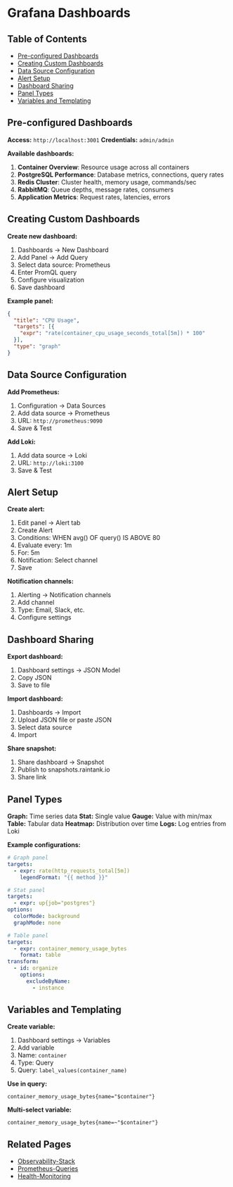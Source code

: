 # Grafana Dashboards

## Table of Contents

- [Pre-configured Dashboards](#pre-configured-dashboards)
- [Creating Custom Dashboards](#creating-custom-dashboards)
- [Data Source Configuration](#data-source-configuration)
- [Alert Setup](#alert-setup)
- [Dashboard Sharing](#dashboard-sharing)
- [Panel Types](#panel-types)
- [Variables and Templating](#variables-and-templating)

## Pre-configured Dashboards

**Access:** `http://localhost:3001`
**Credentials:** `admin/admin`

**Available dashboards:**
1. **Container Overview**: Resource usage across all containers
2. **PostgreSQL Performance**: Database metrics, connections, query rates
3. **Redis Cluster**: Cluster health, memory usage, commands/sec
4. **RabbitMQ**: Queue depths, message rates, consumers
5. **Application Metrics**: Request rates, latencies, errors

## Creating Custom Dashboards

**Create new dashboard:**
1. Dashboards → New Dashboard
2. Add Panel → Add Query
3. Select data source: Prometheus
4. Enter PromQL query
5. Configure visualization
6. Save dashboard

**Example panel:**
```json
{
  "title": "CPU Usage",
  "targets": [{
    "expr": "rate(container_cpu_usage_seconds_total[5m]) * 100"
  }],
  "type": "graph"
}
```

## Data Source Configuration

**Add Prometheus:**
1. Configuration → Data Sources
2. Add data source → Prometheus
3. URL: `http://prometheus:9090`
4. Save & Test

**Add Loki:**
1. Add data source → Loki
2. URL: `http://loki:3100`
3. Save & Test

## Alert Setup

**Create alert:**
1. Edit panel → Alert tab
2. Create Alert
3. Conditions: WHEN avg() OF query() IS ABOVE 80
4. Evaluate every: 1m
5. For: 5m
6. Notification: Select channel
7. Save

**Notification channels:**
1. Alerting → Notification channels
2. Add channel
3. Type: Email, Slack, etc.
4. Configure settings

## Dashboard Sharing

**Export dashboard:**
1. Dashboard settings → JSON Model
2. Copy JSON
3. Save to file

**Import dashboard:**
1. Dashboards → Import
2. Upload JSON file or paste JSON
3. Select data source
4. Import

**Share snapshot:**
1. Share dashboard → Snapshot
2. Publish to snapshots.raintank.io
3. Share link

## Panel Types

**Graph:** Time series data
**Stat:** Single value
**Gauge:** Value with min/max
**Table:** Tabular data
**Heatmap:** Distribution over time
**Logs:** Log entries from Loki

**Example configurations:**
```yaml
# Graph panel
targets:
  - expr: rate(http_requests_total[5m])
    legendFormat: "{{ method }}"

# Stat panel
targets:
  - expr: up{job="postgres"}
options:
  colorMode: background
  graphMode: none

# Table panel
targets:
  - expr: container_memory_usage_bytes
    format: table
transform:
  - id: organize
    options:
      excludeByName:
        - instance
```

## Variables and Templating

**Create variable:**
1. Dashboard settings → Variables
2. Add variable
3. Name: `container`
4. Type: Query
5. Query: `label_values(container_name)`

**Use in query:**
```promql
container_memory_usage_bytes{name="$container"}
```

**Multi-select variable:**
```promql
container_memory_usage_bytes{name=~"$container"}
```

## Related Pages

- [Observability-Stack](Observability-Stack)
- [Prometheus-Queries](Prometheus-Queries)
- [Health-Monitoring](Health-Monitoring)
